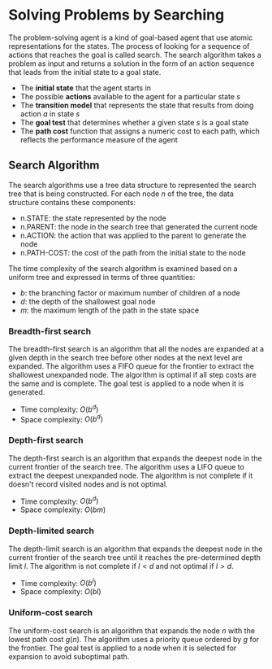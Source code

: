 # Solving Problems by Searching

The problem-solving agent is a kind of goal-based agent that use atomic representations for the states. The process of looking for a sequence of actions that reaches the goal is called search. The search algorithm takes a problem as input and returns a solution in the form of an action sequence that leads from the initial state to a goal state.

- The **initial state** that the agent starts in
- The possible **actions** available to the agent for a particular state $s$
- The **transition model** that represents the state that results from doing action $a$ in state $s$
- The **goal test** that determines whether a given state $s$ is a goal state
- The **path cost** function that assigns a numeric cost to each path, which reflects the performance measure of the agent

## Search Algorithm

The search algorithms use a tree data structure to represented the search tree that is being constructed. For each node $n$ of the tree, the data structure contains these components:

- $\text{n.STATE}$: the state represented by the node
- $\text{n.PARENT}$: the node in the search tree that generated the current node
- $\text{n.ACTION}$: the action that was applied to the parent to generate the node
- $\text{n.PATH-COST}$: the cost of the path from the initial state to the node

The time complexity of the search algorithm is examined based on a uniform tree and expressed in terms of three quantities:

- $b$: the branching factor or maximum number of children of a node
- $d$: the depth of the shallowest goal node
- $m$: the maximum length of the path in the state space

### Breadth-first search

The breadth-first search is an algorithm that all the nodes are expanded at a given depth in the search tree before other nodes at the next level are expanded. The algorithm uses a FIFO queue for the frontier to extract the shallowest unexpanded node. The algorithm is optimal if all step costs are the same and is complete. The goal test is applied to a node when it is generated.

- Time complexity: $O(b^d)$
- Space complexity: $O(b^d)$

### Depth-first search

The depth-first search is an algorithm that expands the deepest node in the current frontier of the search tree. The algorithm uses a LIFO queue to extract the deepest unexpanded node. The algorithm is not complete if it doesn't record visited nodes and is not optimal.

- Time complexity: $O(b^d)$
- Space complexity: $O(bm)$

### Depth-limited search

The depth-limit search is an algorithm that expands the deepest node in the current frontier of the search tree until it reaches the pre-determined depth limit $l$. The algorithm is not complete if $l < d$ and not optimal if $l > d$.

- Time complexity: $O(b^l)$
- Space complexity: $O(bl)$

### Uniform-cost search

The uniform-cost search is an algorithm that expands the node $n$ with the lowest path cost $g(n)$. The algorithm uses a priority queue ordered by $g$ for the frontier. The goal test is applied to a node when it is selected for expansion to avoid suboptimal path.
